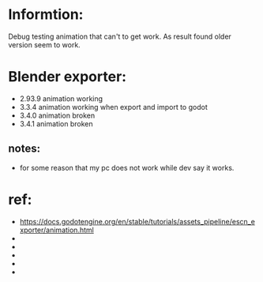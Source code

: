 # Informtion:
  Debug testing animation that can't to get work. As result found older version seem to work.

# Blender exporter:
 * 2.93.9 animation working
 * 3.3.4 animation working when export and import to godot
 * 3.4.0 animation broken 
 * 3.4.1 animation broken 

## notes:
  * for some reason that my pc does not work while dev say it works.

# ref:
 * https://docs.godotengine.org/en/stable/tutorials/assets_pipeline/escn_exporter/animation.html
 * 
 * 
 * 
 * 
 * 